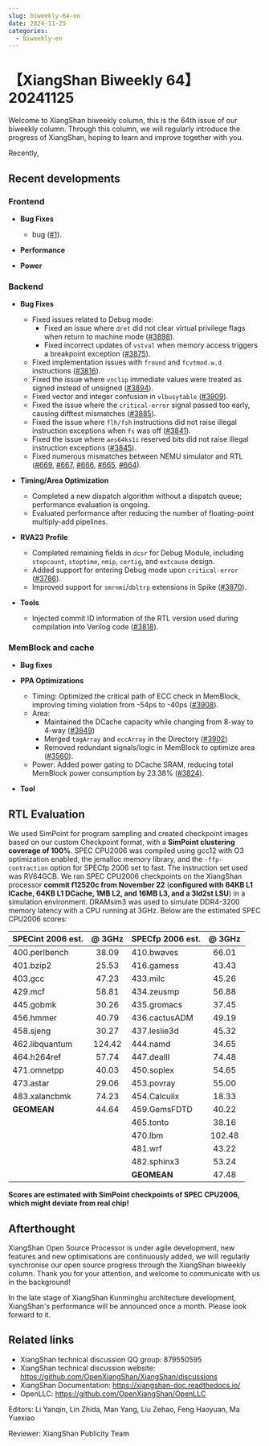 ```yaml
---
slug: biweekly-64-en
date: 2024-11-25
categories:
  - Biweekly-en
---
```


# 【XiangShan Biweekly 64】20241125

Welcome to XiangShan biweekly column, this is the 64th issue of our biweekly column. Through this column, we will regularly introduce the progress of XiangShan, hoping to learn and improve together with you.

Recently,

<!-- more -->
## Recent developments

### Frontend

- **Bug Fixes**
    - bug ([#1](https://github.com/OpenXiangShan/XiangShan/pull/1)).

- **Performance**

- **Power**

### Backend

- **Bug Fixes**
    - Fixed issues related to Debug mode:
        - Fixed an issue where `dret` did not clear virtual privilege flags when return to machine mode ([#3898](https://github.com/OpenXiangShan/XiangShan/pull/3898)).
        - Fixed incorrect updates of `vstval` when memory access triggers a breakpoint exception ([#3875](https://github.com/OpenXiangShan/XiangShan/pull/3875)).
    - Fixed implementation issues with `fround` and `fcvtmod.w.d` instructions ([#3816](https://github.com/OpenXiangShan/XiangShan/pull/3816)).
    - Fixed the issue where `vnclip` immediate values were treated as signed instead of unsigned ([#3894](https://github.com/OpenXiangShan/XiangShan/pull/3894)).
    - Fixed vector and integer confusion in `vlbusytable` ([#3909](https://github.com/OpenXiangShan/XiangShan/pull/3909)).
    - Fixed the issue where the `critical-error` signal passed too early, causing difftest mismatches ([#3885](https://github.com/OpenXiangShan/XiangShan/pull/3885)).
    - Fixed the issue where `flh/fsh` instructions did not raise illegal instruction exceptions when `fs` was off ([#3841](https://github.com/OpenXiangShan/XiangShan/pull/3841)).
    - Fixed the issue where `aes64ks1i` reserved bits did not raise illegal instruction exceptions ([#3845](https://github.com/OpenXiangShan/XiangShan/pull/3845)).
    - Fixed numerous mismatches between NEMU simulator and RTL ([#669](https://github.com/OpenXiangShan/NEMU/pull/669), [#667](https://github.com/OpenXiangShan/NEMU/pull/667), [#666](https://github.com/OpenXiangShan/NEMU/pull/666), [#665](https://github.com/OpenXiangShan/NEMU/pull/665), [#664](https://github.com/OpenXiangShan/NEMU/pull/664)).

- **Timing/Area Optimization**
    - Completed a new dispatch algorithm without a dispatch queue; performance evaluation is ongoing.
    - Evaluated performance after reducing the number of floating-point multiply-add pipelines.

- **RVA23 Profile**
    - Completed remaining fields in `dcsr` for Debug Module, including `stopcount`, `stoptime`, `nmip`, `certig`, and `extcause` design.
    - Added support for entering Debug mode upon `critical-error` ([#3786](https://github.com/OpenXiangShan/XiangShan/pull/3786)).
    - Improved support for `smrnmi`/`dbltrp` extensions in Spike ([#3870](https://github.com/OpenXiangShan/XiangShan/pull/3870)).

- **Tools**
    - Injected commit ID information of the RTL version used during compilation into Verilog code ([#3818](https://github.com/OpenXiangShan/XiangShan/pull/3818)).

### MemBlock and cache

- **Bug fixes**

- **PPA Optimizations**
  - Timing: Optimized the critical path of ECC check in MemBlock, improving timing violation from -54ps to -40ps ([#3908](https://github.com/OpenXiangShan/XiangShan/pull/3908)).  
  - Area: 
    - Maintained the DCache capacity while changing from 8-way to 4-way ([#3849](https://github.com/OpenXiangShan/XiangShan/pull/3849))
    - Merged `tagArray` and `eccArray` in the Directory ([#3902](https://github.com/OpenXiangShan/XiangShan/pull/3902))
    - Removed redundant signals/logic in MemBlock to optimize area ([#3560](https://github.com/OpenXiangShan/XiangShan/pull/3560)).  
  - Power: Added power gating to DCache SRAM, reducing total MemBlock power consumption by 23.38% ([#3824](https://github.com/OpenXiangShan/XiangShan/pull/3824)).  


- **Tool**

## RTL Evaluation

We used SimPoint for program sampling and created checkpoint images based on our custom Checkpoint format, with a **SimPoint clustering coverage of 100%**. SPEC CPU2006 was compiled using gcc12 with O3 optimization enabled, the jemalloc memory library, and the `-ffp-contraction` option for SPECfp 2006 set to fast. The instruction set used was RV64GCB. We ran SPEC CPU2006 checkpoints on the XiangShan processor **commit f12520c from November 22** (**configured with 64KB L1 ICache, 64KB L1 DCache, 1MB L2, and 16MB L3, and a 3ld2st LSU**) in a simulation environment. DRAMsim3 was used to simulate DDR4-3200 memory latency with a CPU running at 3GHz. Below are the estimated SPEC CPU2006 scores:

| SPECint 2006 est. | @ 3GHz | SPECfp 2006 est.  | @ 3GHz |
| :---------------- | :----: | :---------------- | :----: |
| 400.perlbench     | 38.09  | 410.bwaves        | 66.01  |
| 401.bzip2         | 25.53  | 416.gamess        | 43.43  |
| 403.gcc           | 47.23  | 433.milc          | 45.26  |
| 429.mcf           | 58.81  | 434.zeusmp        | 56.88  |
| 445.gobmk         | 30.26  | 435.gromacs       | 37.45  |
| 456.hmmer         | 40.79  | 436.cactusADM     | 49.19  |
| 458.sjeng         | 30.27  | 437.leslie3d      | 45.32  |
| 462.libquantum    | 124.42 | 444.namd          | 34.65  |
| 464.h264ref       | 57.74  | 447.dealII        | 74.48  |
| 471.omnetpp       | 40.03  | 450.soplex        | 54.65  |
| 473.astar         | 29.06  | 453.povray        | 55.00  |
| 483.xalancbmk     | 74.23  | 454.Calculix      | 18.33  |
| **GEOMEAN**       | 44.64  | 459.GemsFDTD      | 40.22  |
|                   |        | 465.tonto         | 38.16  |
|                   |        | 470.lbm           | 102.48 |
|                   |        | 481.wrf           | 43.22  |
|                   |        | 482.sphinx3       | 53.24  |
|                   |        | **GEOMEAN**       | 47.48  |

**Scores are estimated with SimPoint checkpoints of SPEC CPU2006, which might deviate from real chip!**

## Afterthought

XiangShan Open Source Processor is under agile development, new features and new optimisations are continuously added, we will regularly synchronise our open source progress through the XiangShan biweekly column. Thank you for your attention, and welcome to communicate with us in the background!

In the late stage of XiangShan Kunminghu architecture development, XiangShan's performance will be announced once a month. Please look forward to it.

## Related links

* XiangShan technical discussion QQ group: 879550595
* XiangShan technical discussion website: https://github.com/OpenXiangShan/XiangShan/discussions
* XiangShan Documentation: https://xiangshan-doc.readthedocs.io/
* OpenLLC: https://github.com/OpenXiangShan/OpenLLC

Editors: Li Yanqin, Lin Zhida, Man Yang, Liu Zehao, Feng Haoyuan, Ma Yuexiao

Reviewer: XiangShan Publicity Team
